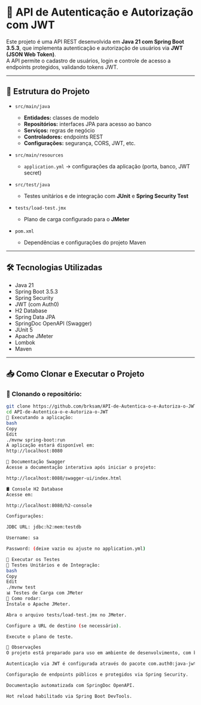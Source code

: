 # 🔐 API de Autenticação e Autorização com JWT

Este projeto é uma API REST desenvolvida em **Java 21 com Spring Boot 3.5.3**, que implementa autenticação e autorização de usuários via **JWT (JSON Web Token)**.  
A API permite o cadastro de usuários, login e controle de acesso a endpoints protegidos, validando tokens JWT.

---

## 📂 Estrutura do Projeto

- `src/main/java`
  - **Entidades:** classes de modelo
  - **Repositórios:** interfaces JPA para acesso ao banco
  - **Serviços:** regras de negócio
  - **Controladores:** endpoints REST
  - **Configurações:** segurança, CORS, JWT, etc.

- `src/main/resources`
  - `application.yml` → configurações da aplicação (porta, banco, JWT secret)
  
- `src/test/java`
  - Testes unitários e de integração com **JUnit** e **Spring Security Test**

- `tests/load-test.jmx`
  - Plano de carga configurado para o **JMeter**

- `pom.xml`
  - Dependências e configurações do projeto Maven

---

## 🛠️ Tecnologias Utilizadas

- Java 21
- Spring Boot 3.5.3
- Spring Security
- JWT (com Auth0)
- H2 Database
- Spring Data JPA
- SpringDoc OpenAPI (Swagger)
- JUnit 5
- Apache JMeter
- Lombok
- Maven

---

## 📥 Como Clonar e Executar o Projeto

### 📌 Clonando o repositório:

```bash
git clone https://github.com/brksam/API-de-Autentica-o-e-Autoriza-o-JWT.git
cd API-de-Autentica-o-e-Autoriza-o-JWT
📌 Executando a aplicação:
bash
Copy
Edit
./mvnw spring-boot:run
A aplicação estará disponível em:
http://localhost:8080

📑 Documentação Swagger
Acesse a documentação interativa após iniciar o projeto:

http://localhost:8080/swagger-ui/index.html

🛢️ Console H2 Database
Acesse em:

http://localhost:8080/h2-console

Configurações:

JDBC URL: jdbc:h2:mem:testdb

Username: sa

Password: (deixe vazio ou ajuste no application.yml)

🧪 Executar os Testes
📌 Testes Unitários e de Integração:
bash
Copy
Edit
./mvnw test
📊 Testes de Carga com JMeter
📌 Como rodar:
Instale o Apache JMeter.

Abra o arquivo tests/load-test.jmx no JMeter.

Configure a URL de destino (se necessário).

Execute o plano de teste.

📌 Observações
O projeto está preparado para uso em ambiente de desenvolvimento, com banco em memória.

Autenticação via JWT é configurada através do pacote com.auth0:java-jwt.

Configuração de endpoints públicos e protegidos via Spring Security.

Documentação automatizada com SpringDoc OpenAPI.

Hot reload habilitado via Spring Boot DevTools.

